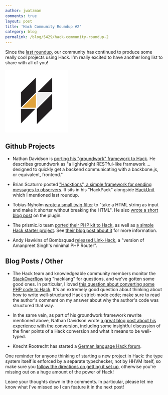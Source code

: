 ```yaml
---
author: jwatzman
comments: true
layout: post
title: 'Hack Community Roundup #2'
category: blog
permalink: /blog/5429/hack-community-roundup-2
---
```


Since the [last roundup](http://hhvm.com/blog/4811/hack-community-roundup), our community has continued to produce some really cool projects using Hack. I'm really excited to have another long list to share with all of you!

<img src="/static/logo.svg" alt="Hack Logo" style="width: 200px;"/>

<!--truncate-->

## Github Projects

  * Nathan Davidson is [porting his "groundwork" framework to Hack](https://github.com/ndavison/groundwork-hacklang). He describes groundwork as "a lightweight RESTful-like framework ... designed to quickly get a backend communicating with a backbone.js, or equivalent, frontend."

  * Brian Scaturro posted ["Hacktions", a simple framework for sending messages to observers](https://github.com/HackPack/hacktions). It sits in his "HackPack" alongside [HackUnit](https://github.com/HackPack/HackUnit) which I mentioned last roundup.

  * Tobias Nyholm [wrote a small twig filter](https://github.com/HappyR/ExcerptBundle) to "take a HTML string as input and make it shorter without breaking the HTML". He also [wrote a short blog post](http://developer.happyr.com/symfony-bundle-using-hack) on the plugin.

  * The prismic.io team [ported their PHP kit to Hack](https://github.com/prismicio/hack-kit), as well as [a simple Hack starter project](https://github.com/prismicio/hack-plain-starter). See [their blog post about it](https://blog.prismic.io/U5bUnTkAACwAN-rs/using-hack-language-prismicio) for more information.

  * Andy Hawkins of Bombsquad [released Link-Hack](https://github.com/bmbsqd/Link-Hack), a "version of Amanpreet Singh's minimal PHP Router".


## Blog Posts / Other

  * The Hack team and knowledgeable community members monitor the [StackOverflow](http://stackoverflow.com/) tag "hacklang" for questions, and we've gotten some good ones. In particular, I loved [this question about converting some PHP code to Hack](http://stackoverflow.com/questions/23580272/writing-a-ioc-container-in-hack). It's an extremely good question about thinking about how to write well-structured Hack strict-mode code; make sure to read the author's comment on my answer about why the author's code was structured that way.

  * In the same vein, as part of his groundwork framework rewrite mentioned above, Nathan Davidson wrote [a great blog post about his experience with the conversion](http://www.nathandavison.com/article/21/adventure-time-with-hack-and-hhvm), including some insightful discussion of the finer points of a Hack conversion and what it means to be well-typed.

  * Knecht Rootrecht has started a [German language Hack forum](http://www.fbhack.de/).


One reminder for anyone thinking of starting a new project in Hack: the type system itself is enforced by a separate typechecker, not by HHVM itself, so make sure you [follow the directions on getting it set up](http://docs.hhvm.com/manual/en/install.hack.bootstrapping.php), otherwise you're missing out on a huge amount of the power of Hack!

Leave your thoughts down in the comments. In particular, please let me know what I've missed so I can feature it in the next post!
